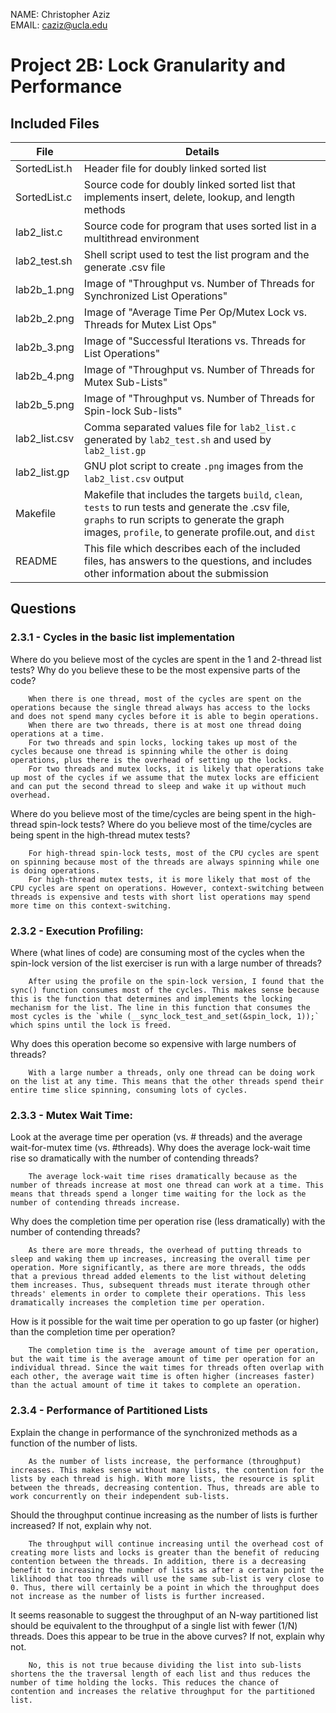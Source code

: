 NAME: Christopher Aziz  
EMAIL: caziz@ucla.edu  

# Project 2B: Lock Granularity and Performance

## Included Files

File            | Details
--------------- | -------
SortedList.h    | Header file for doubly linked sorted list
SortedList.c    | Source code for doubly linked sorted list that implements insert, delete, lookup, and length methods
lab2_list.c     | Source code for program that uses sorted list in a multithread environment
lab2_test.sh    | Shell script used to test the list program and the generate .csv file
lab2b_1.png     | Image of "Throughput vs. Number of Threads for Synchronized List Operations"
lab2b_2.png     | Image of "Average Time Per Op/Mutex Lock vs. Threads for Mutex List Ops"
lab2b_3.png     | Image of "Successful Iterations vs. Threads for List Operations"
lab2b_4.png     | Image of "Throughput vs. Number of Threads for Mutex Sub-Lists"
lab2b_5.png     | Image of "Throughput vs. Number of Threads for Spin-lock Sub-lists"
lab2_list.csv   | Comma separated values file for `lab2_list.c` generated by `lab2_test.sh` and used by `lab2_list.gp`
lab2_list.gp    | GNU plot script to create `.png` images from the `lab2_list.csv` output
Makefile        | Makefile that includes the targets `build`, `clean`, `tests` to run tests and generate the .csv file, `graphs` to run scripts to generate the graph images, `profile`, to generate profile.out, and `dist`
README          | This file which describes each of the included files, has answers to the questions, and includes other information about the submission

## Questions

### 2.3.1 - Cycles in the basic list implementation
Where do you believe most of the cycles are spent in the 1 and 2-thread list tests?
Why do you believe these to be the most expensive parts of the code?

        When there is one thread, most of the cycles are spent on the operations because the single thread always has access to the locks and does not spend many cycles before it is able to begin operations.
        When there are two threads, there is at most one thread doing operations at a time.
        For two threads and spin locks, locking takes up most of the cycles because one thread is spinning while the other is doing operations, plus there is the overhead of setting up the locks.
        For two threads and mutex locks, it is likely that operations take up most of the cycles if we assume that the mutex locks are efficient and can put the second thread to sleep and wake it up without much overhead.

Where do you believe most of the time/cycles are being spent in the high-thread spin-lock tests?
Where do you believe most of the time/cycles are being spent in the high-thread mutex tests?

        For high-thread spin-lock tests, most of the CPU cycles are spent on spinning because most of the threads are always spinning while one is doing operations.
        For high-thread mutex tests, it is more likely that most of the CPU cycles are spent on operations. However, context-switching between threads is expensive and tests with short list operations may spend more time on this context-switching.

### 2.3.2 - Execution Profiling:

Where (what lines of code) are consuming most of the cycles when the spin-lock version of the list exerciser is run with a large number of threads?

        After using the profile on the spin-lock version, I found that the sync() function consumes most of the cycles. This makes sense because this is the function that determines and implements the locking mechanism for the list. The line in this function that consumes the most cycles is the `while (__sync_lock_test_and_set(&spin_lock, 1));` which spins until the lock is freed.

Why does this operation become so expensive with large numbers of threads?

        With a large number a threads, only one thread can be doing work on the list at any time. This means that the other threads spend their entire time slice spinning, consuming lots of cycles.

### 2.3.3 - Mutex Wait Time:

Look at the average time per operation (vs. # threads) and the average wait-for-mutex time (vs. #threads).
Why does the average lock-wait time rise so dramatically with the number of contending threads?

        The average lock-wait time rises dramatically because as the number of threads increase at most one thread can work at a time. This means that threads spend a longer time waiting for the lock as the number of contending threads increase.

Why does the completion time per operation rise (less dramatically) with the number of contending threads?

        As there are more threads, the overhead of putting threads to sleep and waking them up increases, increasing the overall time per operation. More significantly, as there are more threads, the odds that a previous thread added elements to the list without deleting them increases. Thus, subsequent threads must iterate through other threads' elements in order to complete their operations. This less dramatically increases the completion time per operation.

How is it possible for the wait time per operation to go up faster (or higher) than the completion time per operation?

        The completion time is the  average amount of time per operation, but the wait time is the average amount of time per operation for an individual thread. Since the wait times for threads often overlap with each other, the average wait time is often higher (increases faster) than the actual amount of time it takes to complete an operation.


### 2.3.4 - Performance of Partitioned Lists
Explain the change in performance of the synchronized methods as a function of the number of lists.

        As the number of lists increase, the performance (throughput) increases. This makes sense without many lists, the contention for the lists by each thread is high. With more lists, the resource is split between the threads, decreasing contention. Thus, threads are able to work concurrently on their independent sub-lists.

Should the throughput continue increasing as the number of lists is further increased? If not, explain why not.

        The throughput will continue increasing until the overhead cost of creating more lists and locks is greater than the benefit of reducing contention between the threads. In addition, there is a decreasing benefit to increasing the number of lists as after a certain point the liklihood that too threads will use the same sub-list is very close to 0. Thus, there will certainly be a point in which the throughput does not increase as the number of lists is further increased.

It seems reasonable to suggest the throughput of an N-way partitioned list should be equivalent to the throughput of a single list with fewer (1/N) threads. Does this appear to be true in the above curves? If not, explain why not.

        No, this is not true because dividing the list into sub-lists shortens the the traversal length of each list and thus reduces the number of time holding the locks. This reduces the chance of contention and increases the relative throughput for the partitioned list.
